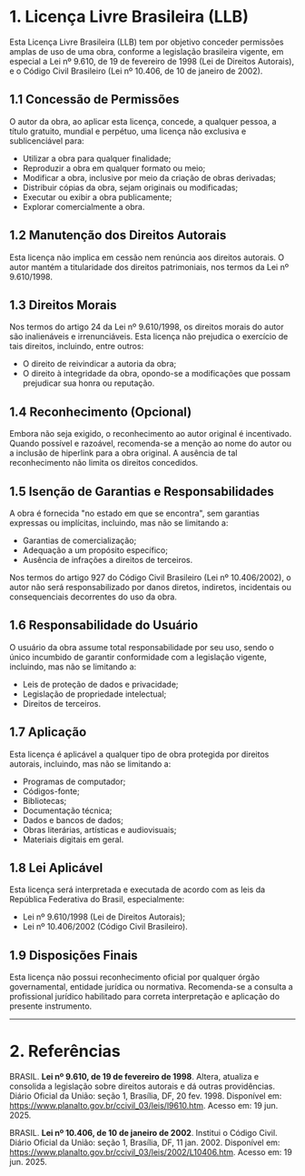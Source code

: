 # 1. Licença Livre Brasileira (LLB)

Esta Licença Livre Brasileira (LLB) tem por objetivo conceder permissões amplas de uso de uma obra, conforme a legislação brasileira vigente, em especial a Lei nº 9.610, de 19 de fevereiro de 1998 (Lei de Direitos Autorais), e o Código Civil Brasileiro (Lei nº 10.406, de 10 de janeiro de 2002).

## 1.1 Concessão de Permissões

O autor da obra, ao aplicar esta licença, concede, a qualquer pessoa, a título gratuito, mundial e perpétuo, uma licença não exclusiva e sublicenciável para:

- Utilizar a obra para qualquer finalidade;
- Reproduzir a obra em qualquer formato ou meio;
- Modificar a obra, inclusive por meio da criação de obras derivadas;
- Distribuir cópias da obra, sejam originais ou modificadas;
- Executar ou exibir a obra publicamente;
- Explorar comercialmente a obra.

## 1.2 Manutenção dos Direitos Autorais

Esta licença não implica em cessão nem renúncia aos direitos autorais. O autor mantém a titularidade dos direitos patrimoniais, nos termos da Lei nº 9.610/1998.

## 1.3 Direitos Morais

Nos termos do artigo 24 da Lei nº 9.610/1998, os direitos morais do autor são inalienáveis e irrenunciáveis. Esta licença não prejudica o exercício de tais direitos, incluindo, entre outros:

- O direito de reivindicar a autoria da obra;
- O direito à integridade da obra, opondo-se a modificações que possam prejudicar sua honra ou reputação.

## 1.4 Reconhecimento (Opcional)

Embora não seja exigido, o reconhecimento ao autor original é incentivado. Quando possível e razoável, recomenda-se a menção ao nome do autor ou a inclusão de hiperlink para a obra original. A ausência de tal reconhecimento não limita os direitos concedidos.

## 1.5 Isenção de Garantias e Responsabilidades

A obra é fornecida "no estado em que se encontra", sem garantias expressas ou implícitas, incluindo, mas não se limitando a:

- Garantias de comercialização;
- Adequação a um propósito específico;
- Ausência de infrações a direitos de terceiros.

Nos termos do artigo 927 do Código Civil Brasileiro (Lei nº 10.406/2002), o autor não será responsabilizado por danos diretos, indiretos, incidentais ou consequenciais decorrentes do uso da obra.

## 1.6 Responsabilidade do Usuário

O usuário da obra assume total responsabilidade por seu uso, sendo o único incumbido de garantir conformidade com a legislação vigente, incluindo, mas não se limitando a:

- Leis de proteção de dados e privacidade;
- Legislação de propriedade intelectual;
- Direitos de terceiros.

## 1.7 Aplicação

Esta licença é aplicável a qualquer tipo de obra protegida por direitos autorais, incluindo, mas não se limitando a:

- Programas de computador;
- Códigos-fonte;
- Bibliotecas;
- Documentação técnica;
- Dados e bancos de dados;
- Obras literárias, artísticas e audiovisuais;
- Materiais digitais em geral.

## 1.8 Lei Aplicável

Esta licença será interpretada e executada de acordo com as leis da República Federativa do Brasil, especialmente:

- Lei nº 9.610/1998 (Lei de Direitos Autorais);
- Lei nº 10.406/2002 (Código Civil Brasileiro).

## 1.9 Disposições Finais

Esta licença não possui reconhecimento oficial por qualquer órgão governamental, entidade jurídica ou normativa. Recomenda-se a consulta a profissional jurídico habilitado para correta interpretação e aplicação do presente instrumento.

---

# 2. Referências

BRASIL. **Lei nº 9.610, de 19 de fevereiro de 1998**. Altera, atualiza e consolida a legislação sobre direitos autorais e dá outras providências. Diário Oficial da União: seção 1, Brasília, DF, 20 fev. 1998. Disponível em: <https://www.planalto.gov.br/ccivil_03/leis/l9610.htm>. Acesso em: 19 jun. 2025.

BRASIL. **Lei nº 10.406, de 10 de janeiro de 2002**. Institui o Código Civil. Diário Oficial da União: seção 1, Brasília, DF, 11 jan. 2002. Disponível em: <https://www.planalto.gov.br/ccivil_03/leis/2002/L10406.htm>. Acesso em: 19 jun. 2025.
